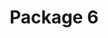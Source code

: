 ---
title: "Package 6"
pubDate: "2020-01-28"
slug: "package"
description: "package disc."
hero: "/images/package6.png"
tags: ["package"]
layout: "../../layouts/BlogPostLayout.astro"
---